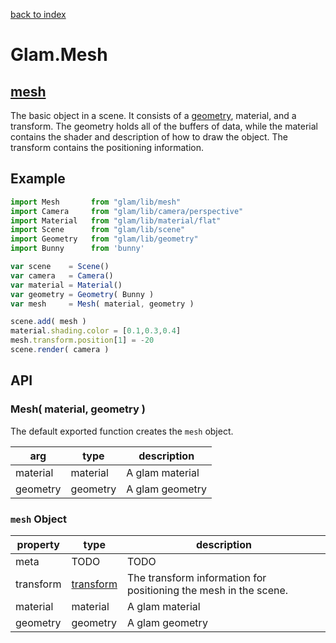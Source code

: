 [back to index](./)
# Glam.Mesh
## [mesh](https://github.com/glamjs/glam/tree/master/lib/mesh)

The basic object in a scene. It consists of a [geometry](./geometry.md), material, and a transform. The geometry holds all of the buffers of data, while the material contains the shader and description of how to draw the object. The transform contains the positioning information.

## Example

```js
import Mesh       from "glam/lib/mesh"
import Camera     from "glam/lib/camera/perspective"
import Material   from "glam/lib/material/flat"
import Scene      from "glam/lib/scene"
import Geometry   from "glam/lib/geometry"
import Bunny      from 'bunny'

var scene    = Scene()
var camera   = Camera()
var material = Material()
var geometry = Geometry( Bunny )
var mesh     = Mesh( material, geometry )

scene.add( mesh )
material.shading.color = [0.1,0.3,0.4]
mesh.transform.position[1] = -20
scene.render( camera )
```

## API

### Mesh( material, geometry )

The default exported function creates the `mesh` object. 

| arg      | type     | description |
| -------- | -------- | ----------- |
| material | material | A glam material |
| geometry | geometry | A glam geometry |

### `mesh` Object

| property     | type        | description |
| ------------ | ----------- | ----------- |
| meta         | TODO        | TODO        |
| transform    | [transform](./transform)   | The transform information for positioning the mesh in the scene. |
| material     | material    | A glam material |
| geometry     | geometry    | A glam geometry |
